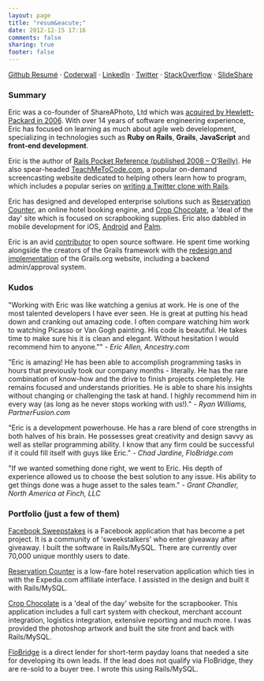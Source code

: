 ```yaml
---
layout: page
title: "resum&eacute;"
date: 2012-12-15 17:16
comments: false
sharing: true
footer: false
---
```


[Github Resumé](http://resume.github.com/?cavneb) · 
[Coderwall](https://coderwall.com/cavneb) ·
[LinkedIn](http://www.linkedin.com/in/ericberry) ·
[Twitter](https://twitter.com/cavneb) ·
[StackOverflow](http://stackoverflow.com/users/234318/cavneb) ·
[SlideShare](http://www.slideshare.net/cavneb)

### Summary

Eric was a co-founder of ShareAPhoto, Ltd which was [acquired by Hewlett-Packard in 2006](http://h20338.www2.hp.com/enterprise/cache/504712-0-0-225-121.html). With over 14 years of software engineering experience, Eric has focused on learning as much about agile web develelopment, specializing in technologies such as **Ruby on Rails**, **Grails**, **JavaScript** and **front-end development**.

Eric is the author of [Rails Pocket Reference (published 2008 – O’Reilly)](http://shop.oreilly.com/product/9780596520717.do). He also spear-headed [TeachMeToCode.com](http://teachmetocode.com/), a popular on-demand screencasting website dedicated to helping others learn how to program, which includes a popular series on [writing a Twitter clone with Rails](http://teachmetocode.com/screencasts/creating-a-twitter-clone-in-rails-part-1/). 

Eric has designed and developed enterprise solutions such as [Reservation Counter](http://www.reservationcounter.com/), an online hotel booking engine, and [Crop Chocolate](http://www.cropcholate.com), a 'deal of the day' site which is focused on scrapbooking supplies. Eric also dabbled in mobile development for iOS, [Android](https://play.google.com/store/apps/developer?id=Berry+Mobile) and [Palm](https://developer.palm.com/appredirect/?packageid=com.berry.wendywwpro).

Eric is an avid [contributor](https://github.com/cavneb) to open source software. He spent time working alongside the creators of the Grails framework with the [redesign and implementation](http://grails.org/news/1285414) of the Grails.org website, including a backend admin/approval system.

### Kudos

<p>
  "Working with Eric was like watching a genius at work. He is one of the most talented developers I have ever seen. He is great at putting his head down and cranking out amazing code. I often compare watching him work to watching Picasso or Van Gogh painting. His code is beautiful. He takes time to make sure his it is clean and elegant. Without hesitation I would recommend him to anyone.""
  <cite>- Eric Allen, Ancestry.com</cite>
</p>

<p>
  "Eric is amazing! He has been able to accomplish programming tasks in hours that previously took our company months - literally. He has the rare combination of know-how and the drive to finish projects completely. He remains focused and understands priorities. He is able to share his insights without changing or challenging the task at hand. I highly recommend him in every way (as long as he never stops working with us!)."
  <cite>- Ryan Williams, PartnerFusion.com</cite>
</p>

<p>
  "Eric is a development powerhouse. He has a rare blend of core strengths in both halves of his brain. He possesses great creativity and design savvy as well as stellar programming ability. I know that any firm could be successful if it could fill itself with guys like Eric."
  <cite>- Chad Jardine, FloBridge.com</cite>
</p>

<p>
  "If we wanted something done right, we went to Eric. His depth of experience allowed us to choose the best solution to any issue. His ability to get things done was a huge asset to the sales team."
  <cite>- Grant Chandler, North America at Finch, LLC</cite>
</p>

### Portfolio (just a few of them)

[Facebook Sweepstakes](http://apps.facebook.com/hooplasoft_giveaways/board) is a Facebook application that has become a pet project. It is a community of 'sweekstalkers' who enter giveaway after giveaway. I built the software in Rails/MySQL. There are currently over 70,000 unique monthly users to date.

[Reservation Counter](http://www.reservationcounter.com) is a low-fare hotel reservation application which ties in with the Expedia.com affiliate interface. I assisted in the design and built it with Rails/MySQL.

[Crop Chocolate](http://www.cropchocolate.com) is a 'deal of the day' website for the scrapbooker. This application includes a full cart system with checkout, merchant account integration, logistics integration, extensive reporting and much more. I was provided the photoshop artwork and built the site front and back with Rails/MySQL.

[FloBridge](http://www.flobridge.com) is a direct lender for short-term payday loans that needed a site for developing its own leads. If the lead does not qualify via FloBridge, they are re-sold to a buyer tree. I wrote this using Rails/MySQL.

